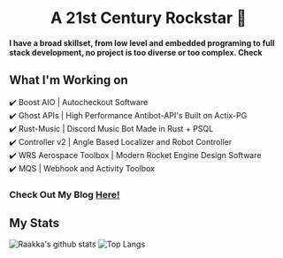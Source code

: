 <h1 align="center">A 21st Century Rockstar 🎸</h1>

#### I have a broad skillset, from low level and embedded programing to full stack development, no project is too diverse or too complex. Check

## What I'm Working on
✔️ Boost AIO | Autocheckout Software\
✔️ Ghost APIs | High Performance Antibot-API's Built on Actix-PG\
✔️ Rust-Music | Discord Music Bot Made in Rust + PSQL\
✔️ Controller v2 | Angle Based Localizer and Robot Controller\
✔️ WRS Aerospace Toolbox | Modern Rocket Engine Design Software\
✔️ MQS | Webhook and Activity Toolbox
<h3>Check Out My Blog <a href=https://xvi.cool/blog>Here!</a></h2>

## My Stats

![Raakka's github stats](https://github-readme-stats.vercel.app/api?username=Raakka&show_icons=true&theme=highcontrast&include_all_commits=true&hide=issues)
![Top Langs](https://github-readme-stats.vercel.app/api/top-langs/?username=Raakka&layout=compact&theme=highcontrast&langs_count=6)
